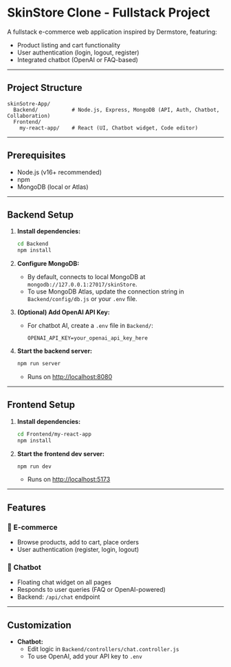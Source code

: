 # SkinStore Clone - Fullstack Project

A fullstack e-commerce web application inspired by Dermstore, featuring:
- Product listing and cart functionality
- User authentication (login, logout, register)
- Integrated chatbot (OpenAI or FAQ-based)

---

## Project Structure

```
skinSotre-App/
  Backend/           # Node.js, Express, MongoDB (API, Auth, Chatbot, Collaboration)
  Frontend/
    my-react-app/    # React (UI, Chatbot widget, Code editor)
```

---

## Prerequisites
- Node.js (v16+ recommended)
- npm
- MongoDB (local or Atlas)

---

## Backend Setup

1. **Install dependencies:**
   ```bash
   cd Backend
   npm install
   ```

2. **Configure MongoDB:**
   - By default, connects to local MongoDB at `mongodb://127.0.0.1:27017/skinStore`.
   - To use MongoDB Atlas, update the connection string in `Backend/config/db.js` or your `.env` file.

3. **(Optional) Add OpenAI API Key:**
   - For chatbot AI, create a `.env` file in `Backend/`:
     ```
     OPENAI_API_KEY=your_openai_api_key_here
     ```

4. **Start the backend server:**
   ```bash
   npm run server
   ```
   - Runs on [http://localhost:8080](http://localhost:8080)

---

## Frontend Setup

1. **Install dependencies:**
   ```bash
   cd Frontend/my-react-app
   npm install
   ```

2. **Start the frontend dev server:**
   ```bash
   npm run dev
   ```
   - Runs on [http://localhost:5173](http://localhost:5173)

---

## Features

### 🛒 E-commerce
- Browse products, add to cart, place orders
- User authentication (register, login, logout)

### 💬 Chatbot
- Floating chat widget on all pages
- Responds to user queries (FAQ or OpenAI-powered)
- Backend: `/api/chat` endpoint



---

## Customization
- **Chatbot:**
  - Edit logic in `Backend/controllers/chat.controller.js`
  - To use OpenAI, add your API key to `.env`


